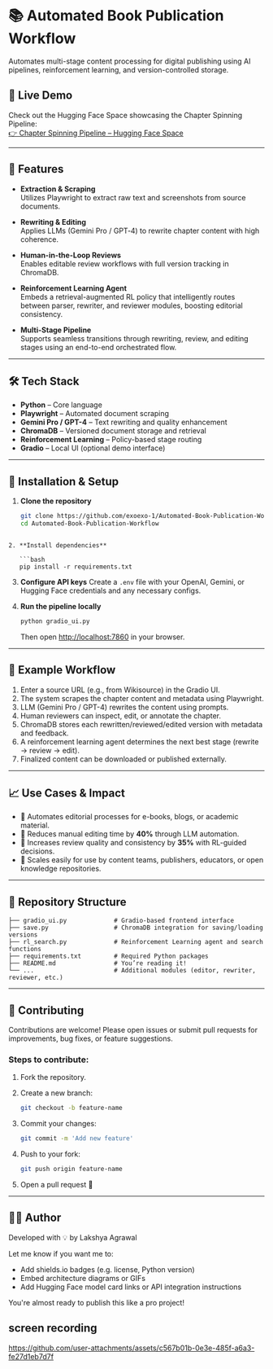 


# 📚 Automated Book Publication Workflow

Automates multi-stage content processing for digital publishing using AI pipelines, reinforcement learning, and version-controlled storage.

## 🔗 Live Demo

Check out the Hugging Face Space showcasing the Chapter Spinning Pipeline:  
[👉 Chapter Spinning Pipeline – Hugging Face Space](https://huggingface.co/spaces/Exotix-x/Chapter-Spinning-Pipeline)

---

## 🚀 Features

- **Extraction & Scraping**  
  Utilizes Playwright to extract raw text and screenshots from source documents.

- **Rewriting & Editing**  
  Applies LLMs (Gemini Pro / GPT‑4) to rewrite chapter content with high coherence.

- **Human-in-the-Loop Reviews**  
  Enables editable review workflows with full version tracking in ChromaDB.

- **Reinforcement Learning Agent**  
  Embeds a retrieval-augmented RL policy that intelligently routes between parser, rewriter, and reviewer modules, boosting editorial consistency.

- **Multi-Stage Pipeline**  
  Supports seamless transitions through rewriting, review, and editing stages using an end-to-end orchestrated flow.

---

## 🛠️ Tech Stack

- **Python** – Core language  
- **Playwright** – Automated document scraping  
- **Gemini Pro / GPT-4** – Text rewriting and quality enhancement  
- **ChromaDB** – Versioned document storage and retrieval  
- **Reinforcement Learning** – Policy-based stage routing  
- **Gradio** – Local UI (optional demo interface)

---

## 🧭 Installation & Setup

1. **Clone the repository**
   ```bash
   git clone https://github.com/exoexo-1/Automated-Book-Publication-Workflow.git
   cd Automated-Book-Publication-Workflow
```

2. **Install dependencies**

   ```bash
   pip install -r requirements.txt
   ```

3. **Configure API keys**
   Create a `.env` file with your OpenAI, Gemini, or Hugging Face credentials and any necessary configs.

4. **Run the pipeline locally**

   ```bash
   python gradio_ui.py
   ```

   Then open [http://localhost:7860](http://localhost:7860) in your browser.

---

## 🧪 Example Workflow

1. Enter a source URL (e.g., from Wikisource) in the Gradio UI.
2. The system scrapes the chapter content and metadata using Playwright.
3. LLM (Gemini Pro / GPT-4) rewrites the content using prompts.
4. Human reviewers can inspect, edit, or annotate the chapter.
5. ChromaDB stores each rewritten/reviewed/edited version with metadata and feedback.
6. A reinforcement learning agent determines the next best stage (rewrite → review → edit).
7. Finalized content can be downloaded or published externally.

---

## 📈 Use Cases & Impact

* 📖 Automates editorial processes for e-books, blogs, or academic material.
* 🧠 Reduces manual editing time by **40%** through LLM automation.
* 🎯 Increases review quality and consistency by **35%** with RL-guided decisions.
* 🏢 Scales easily for use by content teams, publishers, educators, or open knowledge repositories.

---

## 📂 Repository Structure

```
├── gradio_ui.py             # Gradio-based frontend interface
├── save.py                  # ChromaDB integration for saving/loading versions
├── rl_search.py             # Reinforcement Learning agent and search functions
├── requirements.txt         # Required Python packages
├── README.md                # You’re reading it!
└── ...                      # Additional modules (editor, rewriter, reviewer, etc.)
```

---

## 📝 Contributing

Contributions are welcome!
Please open issues or submit pull requests for improvements, bug fixes, or feature suggestions.

### Steps to contribute:

1. Fork the repository.
2. Create a new branch:

   ```bash
   git checkout -b feature-name
   ```
3. Commit your changes:

   ```bash
   git commit -m 'Add new feature'
   ```
4. Push to your fork:

   ```bash
   git push origin feature-name
   ```
5. Open a pull request 🎉

---



## 🙋‍♂️ Author

Developed with 💡 by Lakshya Agrawal



Let me know if you want me to:
- Add shields.io badges (e.g. license, Python version)
- Embed architecture diagrams or GIFs
- Add Hugging Face model card links or API integration instructions

You're almost ready to publish this like a pro project!


## screen recording 


https://github.com/user-attachments/assets/c567b01b-0e3e-485f-a6a3-fe27d1eb7d7f

